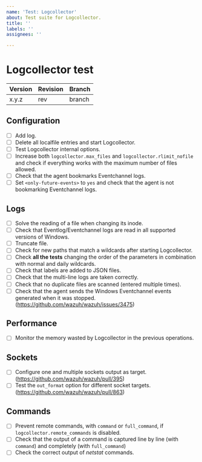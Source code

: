 ```yaml
---
name: 'Test: Logcollector'
about: Test suite for Logcollector.
title: ''
labels: ''
assignees: ''

---
```


# Logcollector test

| Version | Revision | Branch |
| --- | --- | --- |
| x.y.z | rev | branch |

## Configuration

- [ ] Add log.
- [ ] Delete all localfile entries and start Logcollector.
- [ ] Test Logcollector internal options.
- [ ] Increase both `logcollector.max_files` and `logcollector.rlimit_nofile` and check if everything works with the maximum number of files allowed.
- [ ] Check that the agent bookmarks Eventchannel logs.
- [ ] Set `<only-future-events>` to `yes` and check that the agent is not bookmarking Eventchannel logs.

## Logs

- [ ] Solve the reading of a file when changing its inode.
- [ ] Check that Eventlog/Eventchannel logs are read in all supported versions of Windows.
- [ ] Truncate file.
- [ ] Check for new paths that match a wildcards after starting Logcollector.
- [ ] Check **all the tests** changing the order of the parameters in combination with normal and daily wildcards.
- [ ] Check that labels are added to JSON files.
- [ ] Check that the multi-line logs are taken correctly.
- [ ] Check that no duplicate files are scanned (entered multiple times).
- [ ] Check that the agent sends the Windows Eventchannel events generated when it was stopped. (https://github.com/wazuh/wazuh/issues/3475)

## Performance

- [ ] Monitor the memory wasted by Logcollector in the previous operations.

## Sockets

- [ ] Configure one and multiple sockets output as target. (https://github.com/wazuh/wazuh/pull/395)
- [ ] Test the `out_format` option for different socket targets. (https://github.com/wazuh/wazuh/pull/863)

## Commands

- [ ] Prevent remote commands, with `command` or `full_command`, if `logcollector.remote_commands` is disabled.
- [ ] Check that the output of a command is captured line by line (with `command`) and completely (with `full_command`)
- [ ] Check the correct output of *netstat* commands.
